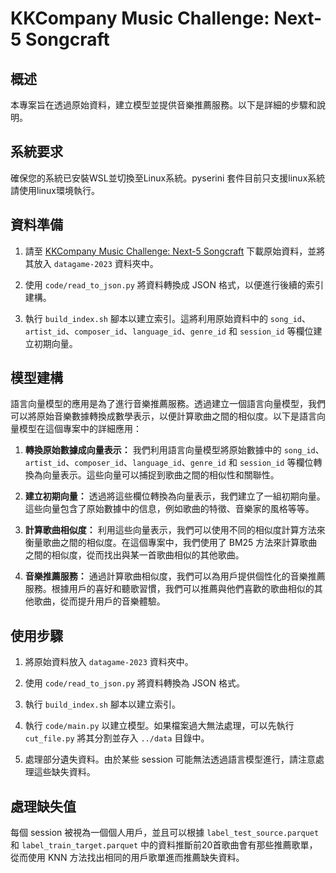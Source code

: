 # KKCompany Music Challenge: Next-5 Songcraft

## 概述

本專案旨在透過原始資料，建立模型並提供音樂推薦服務。以下是詳細的步驟和說明。

## 系統要求

確保您的系統已安裝WSL並切換至Linux系統。pyserini 套件目前只支援linux系統 請使用linux環境執行。

## 資料準備

1. 請至 [KKCompany Music Challenge: Next-5 Songcraft](https://www.kaggle.com/competitions/datagame-2023) 下載原始資料，並將其放入 `datagame-2023` 資料夾中。

2. 使用 `code/read_to_json.py` 將資料轉換成 JSON 格式，以便進行後續的索引建構。

3. 執行 `build_index.sh` 腳本以建立索引。這將利用原始資料中的 `song_id`、`artist_id`、`composer_id`、`language_id`、`genre_id` 和 `session_id` 等欄位建立初期向量。

## 模型建構

語言向量模型的應用是為了進行音樂推薦服務。透過建立一個語言向量模型，我們可以將原始音樂數據轉換成數學表示，以便計算歌曲之間的相似度。以下是語言向量模型在這個專案中的詳細應用：

1. **轉換原始數據成向量表示：** 我們利用語言向量模型將原始數據中的 `song_id`、`artist_id`、`composer_id`、`language_id`、`genre_id` 和 `session_id` 等欄位轉換為向量表示。這些向量可以捕捉到歌曲之間的相似性和關聯性。

2. **建立初期向量：** 透過將這些欄位轉換為向量表示，我們建立了一組初期向量。這些向量包含了原始數據中的信息，例如歌曲的特徵、音樂家的風格等等。

3. **計算歌曲相似度：** 利用這些向量表示，我們可以使用不同的相似度計算方法來衡量歌曲之間的相似度。在這個專案中，我們使用了 BM25 方法來計算歌曲之間的相似度，從而找出與某一首歌曲相似的其他歌曲。

4. **音樂推薦服務：** 通過計算歌曲相似度，我們可以為用戶提供個性化的音樂推薦服務。根據用戶的喜好和聽歌習慣，我們可以推薦與他們喜歡的歌曲相似的其他歌曲，從而提升用戶的音樂體驗。

## 使用步驟

1. 將原始資料放入 `datagame-2023` 資料夾中。

2. 使用 `code/read_to_json.py` 將資料轉換為 JSON 格式。

3. 執行 `build_index.sh` 腳本以建立索引。

4. 執行 `code/main.py` 以建立模型。如果檔案過大無法處理，可以先執行 `cut_file.py` 將其分割並存入 `../data` 目錄中。

5. 處理部分遺失資料。由於某些 session 可能無法透過語言模型進行，請注意處理這些缺失資料。

## 處理缺失值

每個 session 被視為一個個人用戶，並且可以根據 `label_test_source.parquet` 和 `label_train_target.parquet` 中的資料推斷前20首歌曲會有那些推薦歌單，從而使用 KNN 方法找出相同的用戶歌單進而推薦缺失資料。
